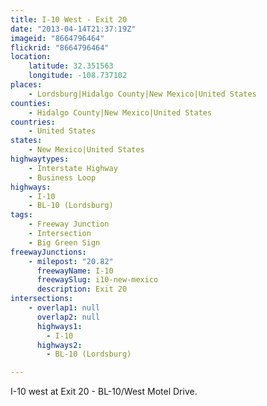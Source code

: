 ```yaml
---
title: I-10 West - Exit 20
date: "2013-04-14T21:37:19Z"
imageid: "8664796464"
flickrid: "8664796464"
location:
    latitude: 32.351563
    longitude: -108.737102
places:
    - Lordsburg|Hidalgo County|New Mexico|United States
counties:
    - Hidalgo County|New Mexico|United States
countries:
    - United States
states:
    - New Mexico|United States
highwaytypes:
    - Interstate Highway
    - Business Loop
highways:
    - I-10
    - BL-10 (Lordsburg)
tags:
    - Freeway Junction
    - Intersection
    - Big Green Sign
freewayJunctions:
    - milepost: "20.82"
      freewayName: I-10
      freewaySlug: i10-new-mexico
      description: Exit 20
intersections:
    - overlap1: null
      overlap2: null
      highways1:
        - I-10
      highways2:
        - BL-10 (Lordsburg)

---
```

I-10 west at Exit 20 - BL-10/West Motel Drive.